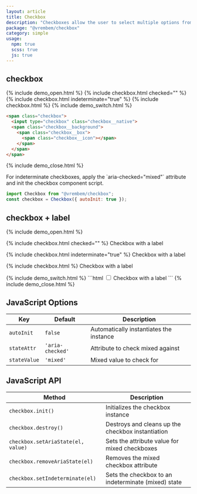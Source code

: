 ```yaml
---
layout: article
title: Checkbox
description: "Checkboxes allow the user to select multiple options from a set."
package: "@vrembem/checkbox"
category: simple
usage:
  npm: true
  scss: true
  js: true
---
```


## checkbox

{% include demo_open.html %}
  {% include checkbox.html checked="" %}
  {% include checkbox.html indeterminate="true" %}
  {% include checkbox.html %}
{% include demo_switch.html %}
```html
<span class="checkbox">
  <input type="checkbox" class="checkbox__native">
  <span class="checkbox__background">
    <span class="checkbox__box">
      <span class="checkbox__icon"></span>
    </span>
  </span>
</span>
```
{% include demo_close.html %}

<div class="notice notice_type_info type"  markdown="1">
For indeterminate checkboxes, apply the `aria-checked="mixed"` attribute and init the checkbox component script.
</div>

```js
import Checkbox from "@vrembem/checkbox";
const checkbox = Checkbox({ autoInit: true });
```

## checkbox + label

{% include demo_open.html %}
<p>
  <label>
    {% include checkbox.html checked="" %}
    Checkbox with a label
  </label>
</p>
<p>
  <label>
    {% include checkbox.html indeterminate="true" %}
    Checkbox with a label
  </label>
</p>
<p>
  <label>
    {% include checkbox.html %}
    Checkbox with a label
  </label>
</p>
{% include demo_switch.html %}
```html
<label>
  <span class="checkbox">
    <input type="checkbox" class="checkbox__native">
    <span class="checkbox__background">
      <span class="checkbox__box">
        <span class="checkbox__icon"></span>
      </span>
    </span>
  </span>
  Checkbox with a label
</label>
```
{% include demo_close.html %}

## JavaScript Options

<div class="scroll-box">
  <table class="table table_style_bordered table_zebra table_hover table_responsive_lg">
    <thead>
      <tr class="border_top_0">
        <th>Key</th>
        <th>Default</th>
        <th>Description</th>
      </tr>
    </thead>
    <tbody>
      <tr>
        <td data-mobile-label="Key"><code class="code text_nowrap">autoInit</code></td>
        <td data-mobile-label="Default"><code class="code color_secondary text_nowrap">false</code></td>
        <td data-mobile-label="Desc">Automatically instantiates the instance</td>
      </tr>
      <tr>
        <td data-mobile-label="Key"><code class="code text_nowrap">stateAttr</code></td>
        <td data-mobile-label="Default"><code class="code color_secondary text_nowrap">'aria-checked'</code></td>
        <td data-mobile-label="Desc">Attribute to check mixed against</td>
      </tr>
      <tr>
        <td data-mobile-label="Key"><code class="code text_nowrap">stateValue</code></td>
        <td data-mobile-label="Default"><code class="code color_secondary text_nowrap">'mixed'</code></td>
        <td data-mobile-label="Desc">Mixed value to check for</td>
      </tr>
    </tbody>
  </table>
</div>

## JavaScript API

<div class="scroll-box">
  <table class="table table_style_bordered table_zebra table_hover table_responsive_lg">
    <thead>
      <tr class="border_top_0">
        <th>Method</th>
        <th>Description</th>
      </tr>
    </thead>
    <tbody>
      <tr>
        <td data-mobile-label="Method"><code class="code text_nowrap">checkbox.init()</code></td>
        <td data-mobile-label="Desc">Initializes the checkbox instance</td>
      </tr>
      <tr>
        <td data-mobile-label="Method"><code class="code text_nowrap">checkbox.destroy()</code></td>
        <td data-mobile-label="Desc">Destroys and cleans up the checkbox instantiation</td>
      </tr>
      <tr>
        <td data-mobile-label="Method"><code class="code text_nowrap">checkbox.setAriaState(el, value)</code></td>
        <td data-mobile-label="Desc">Sets the attribute value for mixed checkboxes</td>
      </tr>
      <tr>
        <td data-mobile-label="Method"><code class="code text_nowrap">checkbox.removeAriaState(el)</code></td>
        <td data-mobile-label="Desc">Removes the mixed checkbox attribute</td>
      </tr>
      <tr>
        <td data-mobile-label="Method"><code class="code text_nowrap">checkbox.setIndeterminate(el)</code></td>
        <td data-mobile-label="Desc">Sets the checkbox to an indeterminate (mixed) state</td>
      </tr>
    </tbody>
  </table>
</div>
